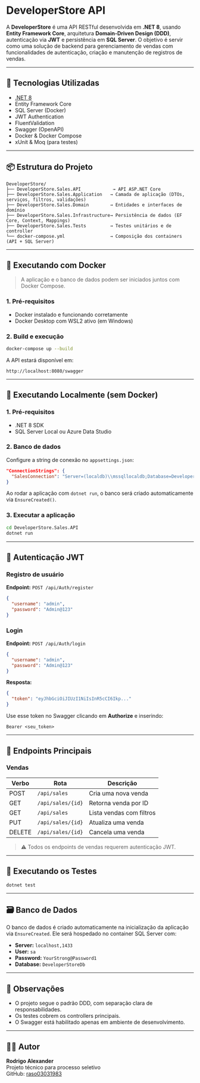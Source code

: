 
# DeveloperStore API

A **DeveloperStore** é uma API RESTful desenvolvida em **.NET 8**, usando **Entity Framework Core**, arquitetura **Domain-Driven Design (DDD)**, autenticação via **JWT** e persistência em **SQL Server**. O objetivo é servir como uma solução de backend para gerenciamento de vendas com funcionalidades de autenticação, criação e manutenção de registros de vendas.

---

## 🔧 Tecnologias Utilizadas

- [.NET 8](https://dotnet.microsoft.com/)
- Entity Framework Core
- SQL Server (Docker)
- JWT Authentication
- FluentValidation
- Swagger (OpenAPI)
- Docker & Docker Compose
- xUnit & Moq (para testes)

---

## 📦 Estrutura do Projeto

```
DeveloperStore/
├── DeveloperStore.Sales.API            → API ASP.NET Core
├── DeveloperStore.Sales.Application   → Camada de aplicação (DTOs, serviços, filtros, validações)
├── DeveloperStore.Sales.Domain        → Entidades e interfaces de domínio
├── DeveloperStore.Sales.Infrastructure→ Persistência de dados (EF Core, Context, Mappings)
├── DeveloperStore.Sales.Tests         → Testes unitários e de controller
└── docker-compose.yml                 → Composição dos containers (API + SQL Server)
```

---

## 🚀 Executando com Docker

> A aplicação e o banco de dados podem ser iniciados juntos com Docker Compose.

### 1. Pré-requisitos

- Docker instalado e funcionando corretamente
- Docker Desktop com WSL2 ativo (em Windows)

### 2. Build e execução

```bash
docker-compose up --build
```

A API estará disponível em:

```
http://localhost:8080/swagger
```

---

## 🔧 Executando Localmente (sem Docker)

### 1. Pré-requisitos

- .NET 8 SDK
- SQL Server Local ou Azure Data Studio

### 2. Banco de dados

Configure a string de conexão no `appsettings.json`:

```json
"ConnectionStrings": {
  "SalesConnection": "Server=(localdb)\\mssqllocaldb;Database=DeveloperStoreDb;Trusted_Connection=True;"
}
```

Ao rodar a aplicação com `dotnet run`, o banco será criado automaticamente via `EnsureCreated()`.

### 3. Executar a aplicação

```bash
cd DeveloperStore.Sales.API
dotnet run
```

---

## 🔑 Autenticação JWT

### Registro de usuário

**Endpoint:** `POST /api/Auth/register`

```json
{
  "username": "admin",
  "password": "Admin@123"
}
```

### Login

**Endpoint:** `POST /api/Auth/login`

```json
{
  "username": "admin",
  "password": "Admin@123"
}
```

**Resposta:**

```json
{
  "token": "eyJhbGciOiJIUzI1NiIsInR5cCI6Ikp..."
}
```

Use esse token no Swagger clicando em **Authorize** e inserindo:

```
Bearer <seu_token>
```

---

## 📘 Endpoints Principais

### Vendas

| Verbo  | Rota               | Descrição                       |
|--------|--------------------|----------------------------------|
| POST   | `/api/sales`       | Cria uma nova venda              |
| GET    | `/api/sales/{id}`  | Retorna venda por ID             |
| GET    | `/api/sales`       | Lista vendas com filtros         |
| PUT    | `/api/sales/{id}`  | Atualiza uma venda               |
| DELETE | `/api/sales/{id}`  | Cancela uma venda                |

> ⚠️ Todos os endpoints de vendas requerem autenticação JWT.

---

## 🧪 Executando os Testes

```bash
dotnet test
```

---

## 🗃️ Banco de Dados

O banco de dados é criado automaticamente na inicialização da aplicação via `EnsureCreated`. Ele será hospedado no container SQL Server com:

- **Server:** `localhost,1433`
- **User:** `sa`
- **Password:** `YourStrong@Password1`
- **Database:** `DeveloperStoreDb`

---

## 📌 Observações

- O projeto segue o padrão DDD, com separação clara de responsabilidades.
- Os testes cobrem os controllers principais.
- O Swagger está habilitado apenas em ambiente de desenvolvimento.

---

## 🧑‍💻 Autor

**Rodrigo Alexander**  
Projeto técnico para processo seletivo  
GitHub: [raso03031983](https://github.com/raso03031983)
